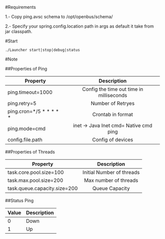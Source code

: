 #Requirements

1.- Copy ping.avsc schema to /opt/openbus/schema/

2.- Specify your spring.config.location path in args as default it take from jar classpath.
 
#Start
```shell 
./Launcher start|stop|debug|status
```

#Note

##Properties of Ping 

|Property     			   | Description                             |
|--------------------------|:---------------------------------------:|
|ping.timeout=1000		   | Config the time out time in milliseconds|
|ping.retry=5			   |	Number of Retryes					 |
|ping.cron=*/5 * * * * *   | Crontab in format						 |
|ping.mode=cmd             | inet -> Java Inet cmd= Native cmd ping  |
|config.file.path 		   |  Config of devices						 |

##Properties of Threads 

|Property            		 | Description                |
|----------------------------|:--------------------------:|
|task.core.pool.size=100	 | Initial Number of threads  |
|task.max.pool.size=200		 | Max number of threads	  |			
|task.queue.capacity.size=200| Queue Capacity			  |


##Status Ping

|Value | Description	|
|------|----------------|
|0	   | Down			|
|1	   | Up 			|

